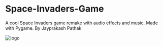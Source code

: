 # Space-Invaders-Game
A cool Space Invaders game remake with audio effects and music. Made with Pygame. By Jayprakash Pathak


![logo](https://user-images.githubusercontent.com/49925882/116641476-cf892100-a93a-11eb-8396-626b644877d8.png)

